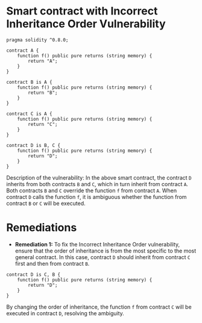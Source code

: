 # Smart contract with Incorrect Inheritance Order Vulnerability

```solidity
pragma solidity ^0.8.0;

contract A {
    function f() public pure returns (string memory) {
        return "A";
    }
}

contract B is A {
    function f() public pure returns (string memory) {
        return "B";
    }
}

contract C is A {
    function f() public pure returns (string memory) {
        return "C";
    }
}

contract D is B, C {
    function f() public pure returns (string memory) {
        return "D";
    }
}
```

Description of the vulnerability: In the above smart contract, the contract `D` inherits from both contracts `B` and `C`, which in turn inherit from contract `A`. Both contracts `B` and `C` override the function `f` from contract `A`. When contract `D` calls the function `f`, it is ambiguous whether the function from contract `B` or `C` will be executed.

# Remediations

- **Remediation 1:** To fix the Incorrect Inheritance Order vulnerability, ensure that the order of inheritance is from the most specific to the most general contract. In this case, contract `D` should inherit from contract `C` first and then from contract `B`.

```solidity
contract D is C, B {
    function f() public pure returns (string memory) {
        return "D";
    }
}
```

By changing the order of inheritance, the function `f` from contract `C` will be executed in contract `D`, resolving the ambiguity.